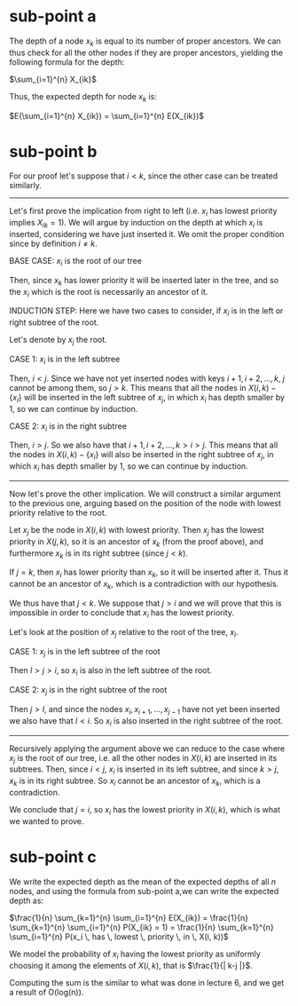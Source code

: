 # sub-point a
The depth of a node $x_k$ is equal to its number of proper ancestors. We can thus check for all the other nodes if they are proper ancestors, yielding the following formula for the depth:

$\sum_{i=1}^{n} X_{ik}$

Thus, the expected depth for node $x_k$ is:

$E(\sum_{i=1}^{n} X_{ik}) = \sum_{i=1}^{n} E(X_{ik})$

# sub-point b
For our proof let's suppose that $i \lt k$, since the other case can be treated similarly.

-----
Let's first prove the implication from right to left (i.e. $x_i$ has lowest priority implies $X_{ik} = 1$).
We will argue by induction on the depth at which $x_i$ is inserted, considering we have just inserted it. We omit the proper condition since by definition $i \neq k$.

BASE CASE: $x_i$ is the root of our tree

Then, since $x_k$ has lower priority it will be inserted later in the tree, and so the $x_i$ which is the root is necessarily an ancestor of it.

INDUCTION STEP: Here we have two cases to consider, if $x_i$ is in the left or right subtree of the root.

Let's denote by $x_j$ the root.

CASE 1: $x_i$ is in the left subtree

Then, $i \lt j$. Since we have not yet inserted nodes with keys $i+1, i+2, ..., k$, $j$ cannot be among them, so $j \gt k$. This means that all the nodes in $X(i, k) - \{x_i\}$ will be inserted in the left subtree of $x_j$, in which $x_i$ has depth smaller by 1, so we can continue by induction.

CASE 2: $x_i$ is in the right subtree

Then, $i \gt j$. So we also have that $i+1, i+2, ..., k \gt i \gt j$. This means that all the nodes in $X(i, k) - \{x_i\}$ will also be inserted in the right subtree of $x_j$, in which $x_i$ has depth smaller by 1, so we can continue by induction.

-----
Now let's prove the other implication. We will construct a similar argument to the previous one, arguing based on the position of the node with lowest priority relative to the root.

Let $x_j$ be the node in $X(i, k)$ with lowest priority. Then $x_j$ has the lowest priority in $X(j, k)$, so it is an ancestor of $x_k$ (from the proof above), and furthermore $x_k$ is in its right subtree (since $j \lt k$).

If $j = k$, then $x_i$ has lower priority than $x_k$, so it will be inserted after it. Thus it cannot be an ancestor of $x_k$, which is a contradiction with our hypothesis.

We thus have that $j \lt k$. We suppose that $j \gt i$ and we will prove that this is impossible in order to conclude that $x_i$ has the lowest priority.

Let's look at the position of $x_j$ relative to the root of the tree, $x_l$.

CASE 1: $x_j$ is in the left subtree of the root

Then $l \gt j \gt i$, so $x_i$ is also in the left subtree of the root.

CASE 2: $x_j$ is in the right subtree of the root

Then $j \gt l$, and since the nodes $x_i, x_{i+1}, ..., x_{j-1}$ have not yet been inserted we also have that $l \lt i$. So $x_i$ is also inserted in the right subtree of the root.

-----
Recursively applying the argument above we can reduce to the case where $x_j$ is the root of our tree, i.e. all the other nodes in $X(i, k)$ are inserted in its subtrees. Then, since $i \lt j$, $x_i$ is inserted in its left subtree, and since $k \gt j$, $x_k$ is in its right subtree. So $x_i$ cannot be an ancestor of $x_k$, which is a contradiction.

We conclude that $j = i$, so $x_i$ has the lowest priority in $X(i, k)$, which is what we wanted to prove.

# sub-point c
We write the expected depth as the mean of the expected depths of all $n$ nodes, and using the formula from sub-point a,we can write the expected depth as:

$\frac{1}{n} \sum_{k=1}^{n} \sum_{i=1}^{n} E(X_{ik}) = \frac{1}{n} \sum_{k=1}^{n} \sum_{i=1}^{n} P(X_{ik} = 1) = \frac{1}{n} \sum_{k=1}^{n} \sum_{i=1}^{n} P(x_i \, has \, lowest \, priority \, in \, X(i, k))$

We model the probability of $x_i$ having the lowest priority as uniformly choosing it among the elements of $X(i, k)$, that is $\frac{1}{| k-j |}$.

Computing the sum is the similar to what was done in lecture 6, and we get a result of O(log(n)).